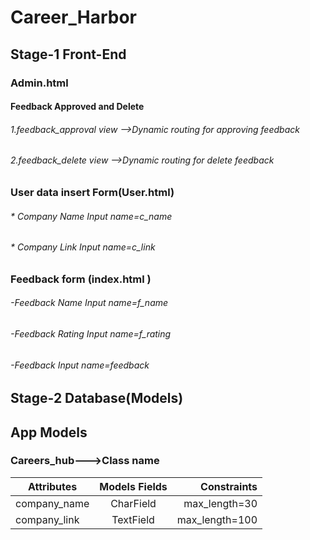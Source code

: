 # Career_Harbor
## Stage-1 Front-End 
### Admin.html
#### Feedback Approved and Delete

###### 1.feedback_approval view -->Dynamic routing for approving feedback
###### 2.feedback_delete view -->Dynamic routing for delete feedback

### User data insert Form(User.html)

###### * Company Name  Input name=c_name
###### * Company Link Input name=c_link


### Feedback form (index.html )
###### -Feedback Name Input name=f_name
###### -Feedback Rating Input name=f_rating
###### -Feedback Input name=feedback


## Stage-2 Database(Models)
## App Models
### Careers_hub--->Class name

| Attributes    | Models Fields | Constraints    |
| ------------- |:-------------:|---------------:|
| company_name  | CharField     | max_length=30  |
| company_link  | TextField     | max_length=100 |
